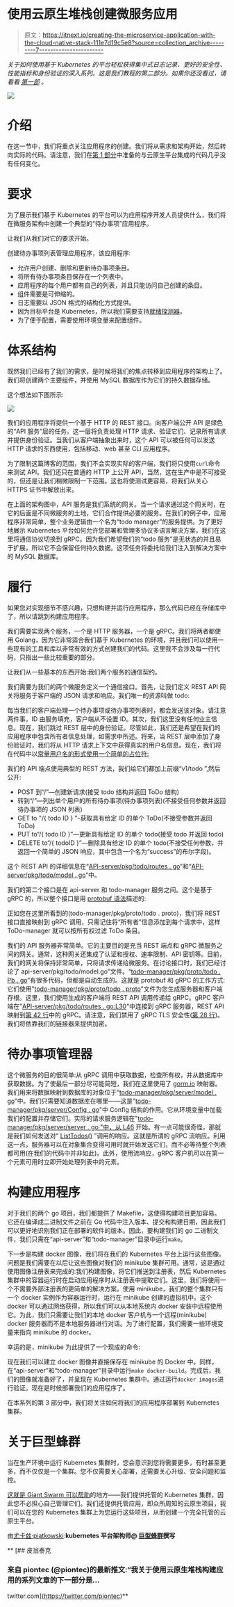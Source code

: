# 使用云原生堆栈创建微服务应用

> 原文：<https://itnext.io/creating-the-microservice-application-with-the-cloud-native-stack-111e7d19c5e8?source=collection_archive---------7----------------------->

*关于如何使用基于 Kubernetes 的平台轻松获得集中式日志记录、更好的安全性、性能指标和身份验证的深入系列。这是我们教程的第二部分。如果你还没看过，请看看* [*第一部*](https://www.giantswarm.io/blog/how-the-cloud-native-stack-helps-writing-minimal-microservices/) *。*

![](img/166ebc9142c4711c37fe8008a42d1999.png)

# 介绍

在这一节中，我们将重点关注应用程序的创建。我们将从需求和架构开始，然后转向实际的代码。请注意，我们在[第 1 部分](https://www.giantswarm.io/blog/how-the-cloud-native-stack-helps-writing-minimal-microservices/)中准备的与云原生平台集成的代码几乎没有任何变化。

# 要求

为了展示我们基于 Kubernetes 的平台可以为应用程序开发人员提供什么，我们将在微服务架构中创建一个典型的“待办事项”应用程序。

让我们从我们对它的要求开始。

创建待办事项列表管理应用程序，该应用程序:

*   允许用户创建、删除和更新待办事项条目。
*   将所有待办事项条目保存在一个列表中。
*   应用程序的每个用户都有自己的列表，并且只能访问自己创建的条目。
*   组件需要是可伸缩的。
*   日志需要以 JSON 格式的结构化方式提供。
*   因为目标平台是 Kubernetes，所以我们需要支持[就绪探测器](https://kubernetes.io/docs/tasks/configure-pod-container/configure-liveness-readiness-startup-probes/)。
*   为了便于配置，需要使用环境变量来配置组件。

# 体系结构

既然我们已经有了我们的需求，是时候将我们的焦点转移到应用程序的架构上了。我们将创建两个主要组件，并使用 MySQL 数据库作为它们的持久数据存储。

这个想法如下图所示:

![](img/e4e265a686a7d5f2fdbbd6877d24e078.png)

我们的应用程序将提供一个基于 HTTP 的 REST 接口。向客户端公开 API 是绿色的“API 服务”层的任务。这一层将负责处理 HTTP 请求、验证它们、记录所有请求并提供身份验证。当我们从客户端抽象出来时，这个 API 可以被任何可以发送 HTTP 请求的东西使用，包括移动、web 甚至 CLI 应用程序。

为了限制这篇博客的范围，我们不会实现实际的客户端，我们将只使用`curl`命令来测试 API。我们还只在普通的 HTTP 上公开 API，当然，这在生产中是不可接受的，但还是让我们稍微限制一下范围。这也将使测试更容易，将我们从关心 HTTPS 证书中解放出来。

在上面的架构图中，API 服务是我们系统的网关。当一个请求通过这个网关时，在它的后面是不同微服务的土地，它们合作提供必要的服务。在我们的例子中，应用程序非常简单，整个业务逻辑由一个名为“todo manager”的服务提供。为了更好地展示 Kubernetes 平台如何允许您部署和管理多协议多语言解决方案，我们在这里将通信协议切换到 gRPC。因为我们希望我们的“todo 服务”是无状态的并且易于扩展，所以它不会保留任何持久数据。这项任务将委托给我们注入到解决方案中的 MySQL 数据库。

# 履行

如果您对实现细节不感兴趣，只想构建并运行应用程序，那么代码已经在存储库中了，所以请跳到构建应用程序。

我们需要实现两个服务，一个是 HTTP 服务器，一个是 gRPC。我们将两者都使用 Golang，因为它非常适合我们基于 Kubernetes 的环境，并且我们可以使用一些现有的工具和库以非常有效的方式创建我们的代码。这里我不会涉及每一行代码，只指出一些比较重要的部分。

让我们从一些基本的东西开始:我们两个服务的通信契约。

我们需要为我们的两个微服务定义一个通信接口。首先，让我们定义 REST API 网关将服务于客户端的 JSON 请求和响应。我们唯一的资源叫做 todo:

每当我们的客户端处理一个待办事项或待办事项列表时，都会发送该对象。请注意两件事。ID 由服务填充，客户端从不设置 ID。其次，我们这里没有任何业主信息。现在，我们跳过 REST 层中的身份验证。尽管如此，我们还是希望在我们的应用程序中包含所有者信息处理，如需求中所述。将来，当 REST 层中添加了身份验证时，我们将从 HTTP 请求上下文中获得真实的用户名信息。现在，我们将在代码中以[常量用户名的形式使用一个简单的占位符:](https://github.com/giantswarm/giantswarm-todo-app/blob/4a78dbc3c544b6a3ee7081b19d5600c4eba5aae4/api-server/pkg/todo/routes.go#L19)

我们的 API 端点使用典型的 REST 方法，我们给它们都加上前缀“v1/todo ”,然后公开:

*   POST 到“/”—创建新请求(接受 todo 结构并返回 ToDo 结构)
*   转到“/”—列出单个用户的所有待办事项(待办事项列表)(不接受任何参数并返回待办事项的 JSON 列表)
*   GET to "/{ todo ID } "-获取具有给定 ID 的单个 ToDo(不接受参数并返回 ToDo)
*   PUT to“/{ todo ID }”—更新具有给定 ID 的单个 todo(接受 todo 并返回 todo)
*   DELETE to“/{ todoID }”—删除具有给定 ID 的单个 todo(不接受任何参数，并返回一个简单的 JSON 响应，其中包含一个名为“success”的布尔字段)。

这个 REST API 的详细信息在“[API-server/pkg/todo/routes . go](https://github.com/giantswarm/giantswarm-todo-app/blob/blog_v1/api-server/pkg/todo/routes.go)”和“[API-server/pkg/todo/model . go](https://github.com/giantswarm/giantswarm-todo-app/blob/blog_v1/api-server/pkg/todo/model.go)”中。

我们的第二个接口是在 api-server 和 todo-manager 服务之间。这个是基于 gRPC 的，所以整个接口是用 [protobuf 语法](https://developers.google.com/protocol-buffers/docs/proto3)描述的:

正如您在这里所看到的(todo-manager/pkg/proto/todo . proto)，我们将 REST 接口直接映射到 gRPC 调用，只需记住将“所有者”信息添加到每个请求中，这样 ToDo-manager 就可以按所有权过滤 ToDo 条目。

我们的 API 服务器非常简单。它的主要目的是充当 REST 端点和 gRPC 微服务之间的网关。通常，这种网关还集成了认证和授权、速率限制、API 密钥等。目前，我们的网关将保持非常简单，只将请求传递给微服务。在讨论接口时，我们已经讨论了 api-server/pkg/todo/model.go”文件。“[todo-manager/pkg/proto/todo . Pb . go](https://github.com/giantswarm/giantswarm-todo-app/blob/blog_v1/todo-manager/pkg/proto/todo.pb.go)”有很多代码，但都是自动生成的。这就是 protobuf 和 gRPC 的工作方式:它们使用"[todo-manager/pkg/proto/todo . proto](https://github.com/giantswarm/giantswarm-todo-app/blob/blog_v1/todo-manager/pkg/proto/todo.proto)"文件为您生成服务器和客户端存根。这里，我们使用生成的客户端将 REST API 调用传递给 gRPC。gRPC 客户端在"[API-server/pkg/todo/routes . go:L30](https://github.com/giantswarm/giantswarm-todo-app/blob/4a78dbc3c544b6a3ee7081b19d5600c4eba5aae4/api-server/pkg/todo/routes.go#L30)"中连接到 gRPC 服务器，REST API 映射到[第 42 行](https://github.com/giantswarm/giantswarm-todo-app/blob/4a78dbc3c544b6a3ee7081b19d5600c4eba5aae4/api-server/pkg/todo/routes.go#L42)中的 gRPC。请注意，我们禁用了 gRPC TLS 安全性([第 28 行](https://github.com/giantswarm/giantswarm-todo-app/blob/4a78dbc3c544b6a3ee7081b19d5600c4eba5aae4/api-server/pkg/todo/routes.go#L28))。我们将依靠我们的链接器来提供加密。

# 待办事项管理器

这个微服务的目的很简单:从 gRPC 调用中获取数据，检查所有权，并从数据库中获取数据。为了使最后一部分尽可能简短，我们在这里使用了 [gorm.io](http://gorm.io/docs/) 映射器。我们用来将数据映射到数据库的对象位于“[todo-manager/pkg/server/model . go](https://github.com/giantswarm/giantswarm-todo-app/blob/blog_v1/todo-manager/pkg/server/model.go)”中。我们只需要知道数据库在哪里——这是"[todo-manager/pkg/server/Config . go](https://github.com/giantswarm/giantswarm-todo-app/blob/blog_v1/todo-manager/pkg/server/config.go)"中 Config 结构的作用。它从环境变量中加载我们的配置并存储它们。实际的请求服务逻辑在"[todo-manager/pkg/server/server . go "中，从 L46](https://github.com/giantswarm/giantswarm-todo-app/blob/4a78dbc3c544b6a3ee7081b19d5600c4eba5aae4/todo-manager/pkg/server/server.go#L46) 开始。有一点可能很奇怪，那就是我们如何发送对“ [ListTodos()](https://github.com/giantswarm/giantswarm-todo-app/blob/4a78dbc3c544b6a3ee7081b19d5600c4eba5aae4/todo-manager/pkg/server/server.go#L61) ”调用的响应。这就是所谓的 gRPC 流响应。利用这一点，服务器可以在对象集合变得可用时就开始发送它们，而不必等待整个列表都可用(在我们的代码中并非如此)。此外，使用流响应，gRPC 客户机可以在第一个元素可用时立即开始处理列表中的元素。

# 构建应用程序

对于我们的两个 go 项目，我们都提供了 Makefile，这使得构建项目更加容易。它还在编译成二进制文件之前在 Go 代码中注入版本、提交和构建日期，因此我们可以更好地识别我们正在部署的软件的版本。因此，要构建我们的 go 二进制文件，我们只需在“api-server”和“todo-manager”目录中运行`make`。

下一步是构建 docker 图像，我们将在我们的 Kubernetes 平台上运行这些图像。问题是我们需要在以后让这些图像对我们的 minikube 集群可用。通常，这是通过使用图像注册表来完成的:我们构建图像，将它们推送到注册表，然后 Kubernetes 集群中的容器运行时在启动应用程序时从注册表中提取它们。这里，我们将使用一个不需要外部注册表的更简单的解决方案。使用 minikube，我们的整个集群只有一个 docker 实例作为容器运行时，运行在 minikube 创建的虚拟机中。这个 docker 可以通过网络获得，所以我们可以从本地系统内 docker 安装中远程使用它。为此，我们只需要让我们的本地 docker 客户机与一个远程(minikube) docker 服务器而不是本地服务器进行对话。为了进行配置，我们需要一些环境变量来指向 minikube 的 docker。

幸运的是，minikube 为此提供了一个现成的命令:

现在我们可以建立 docker 图像并直接保存在 minikube 的 Docker 中。同样，在“api-server”和“todo-manager”目录中运行`make docker-build`。完成后，我们的图像就准备好了，并呈现在 Kubernetes 集群中。通过运行`docker images`进行验证。现在是时候部署我们的应用程序了。

在本系列的第 3 部分中，我们将关注如何将我们的应用程序部署到 Kubernetes 集群。

# 关于巨型蜂群

当在生产环境中运行 Kubernetes 集群时，您会意识到您将需要更多，有时甚至更多，而不仅仅是一个集群。您不仅需要关心部署，还需要关心升级、安全问题和监控。

[这就是 Giant Swarm 可以帮助](https://www.giantswarm.io/contact)的地方——我们提供托管的 Kubernetes 集群，因此您不必担心自己管理它们。我们还提供托管应用，即众所周知的云原生项目，我们可以在您的 Kubernetes 集群上为您运行这些项目，从而创建一个完全托管的云原生平台。

由[尤卡兹·piątkowski](https://twitter.com/piontec):**kubernetes 平台架构师@ [巨型蜂群](https://twitter.com/giantswarm)撰写**

**[](https://twitter.com/piontec) [## 皮翁泰克

### 来自 piontec (@piontec)的最新推文:“我关于使用云原生堆栈构建应用的系列文章的下一部分是…

twitter.com](https://twitter.com/piontec)**